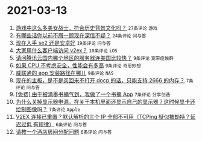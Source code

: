 # 2021-03-13

1. [游戏中这么多美女战士，符合历史背景文化吗？](https://www.v2ex.com/t/761219) `27条评论` `游戏`
1. [有哪些话你以前不屑一顾现在深信不疑？](https://www.v2ex.com/t/761231) `24条评论` `问与答`
1. [现在入手 se2 还是安卓好](https://www.v2ex.com/t/761224) `19条评论` `问与答`
1. [大家用什么客户端访问 v2ex？](https://www.v2ex.com/t/761241) `10条评论` `iOS`
1. [请问腾讯云国内哪个地区的服务器连美国比较快？](https://www.v2ex.com/t/761233) `9条评论` `宽带症候群`
1. [如果 CPU 不考虑安全，性能会有多高](https://www.v2ex.com/t/761229) `9条评论` `奇思妙想`
1. [威联通的 app 安装路径在哪儿](https://www.v2ex.com/t/761222) `9条评论` `NAS`
1. [现在的主板，是不是买回来不打开 docp 的话，只能支持 2666 的内存？](https://www.v2ex.com/t/761237) `7条评论` `问与答`
1. [[免费] 由于被滴墨书摘气到，我做了一个书摘 App](https://www.v2ex.com/t/761235) `7条评论` `分享创造`
1. [为什么关掉显示器电源，在关于本机里面还显示自己的显示器？这时候显卡还绘制图像吗？](https://www.v2ex.com/t/761218) `7条评论` `Apple`
1. [V2EX 连接已重置？默认解析的三个 IP 全部不可用（TCPing 疑似被劫持？延迟过低 有规律）](https://www.v2ex.com/t/761226) `6条评论` `问与答`
1. [请教一个酒店房间分配问题](https://www.v2ex.com/t/761220) `6条评论` `问与答`
